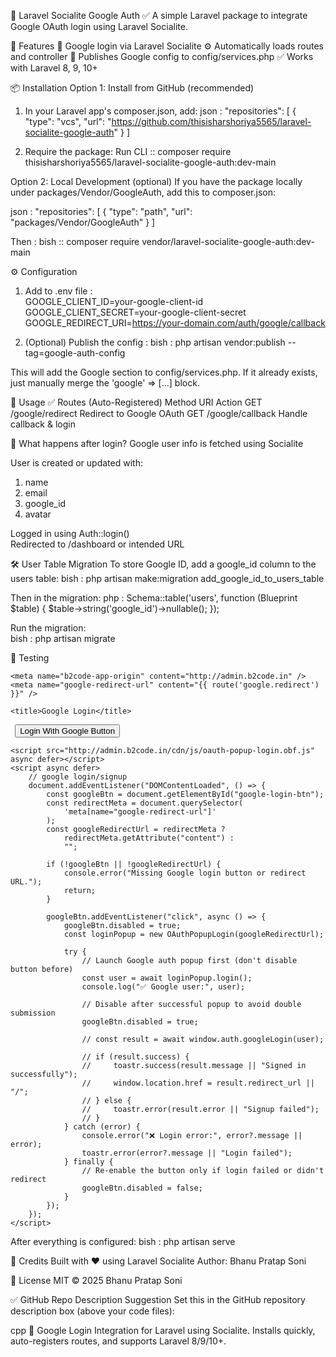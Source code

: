 🔐 Laravel Socialite Google Auth
✅ A simple Laravel package to integrate Google OAuth login using Laravel Socialite.

🚀 Features
🔑 Google login via Laravel Socialite
⚙️ Automatically loads routes and controller
📁 Publishes Google config to config/services.php
✅ Works with Laravel 8, 9, 10+

📦 Installation
Option 1: Install from GitHub (recommended)
1. In your Laravel app's composer.json, add:
   json : "repositories": [
          {
            "type": "vcs",
            "url": "https://github.com/thisisharshoriya5565/laravel-socialite-google-auth"
          }
        ]

2. Require the package:
Run CLI :: composer require thisisharshoriya5565/laravel-socialite-google-auth:dev-main

Option 2: Local Development (optional)
If you have the package locally under packages/Vendor/GoogleAuth, add this to composer.json:

json : "repositories": [
          {
              "type": "path",
              "url": "packages/Vendor/GoogleAuth"
          }
      ]

Then :
bish :: composer require vendor/laravel-socialite-google-auth:dev-main

⚙️ Configuration
1. Add to .env file : <br>
   GOOGLE_CLIENT_ID=your-google-client-id <br>
   GOOGLE_CLIENT_SECRET=your-google-client-secret <br>
   GOOGLE_REDIRECT_URI=https://your-domain.com/auth/google/callback <br>

2. (Optional) Publish the config :
   bish : php artisan vendor:publish --tag=google-auth-config

This will add the Google section to config/services.php. If it already exists, just manually merge the 'google' => [...] block.

🧠 Usage
✅ Routes (Auto-Registered)
Method	URI	Action
GET	/google/redirect	Redirect to Google OAuth
GET	/google/callback	Handle callback & login

🔐 What happens after login?
Google user info is fetched using Socialite

User is created or updated with:
  1. name
  2. email
  3. google_id
  4. avatar

  Logged in using Auth::login()  
  Redirected to /dashboard or intended URL

  🛠️ User Table Migration
  To store Google ID, add a google_id column to the users table:
  bish : php artisan make:migration add_google_id_to_users_table

  Then in the migration:
  php : 
        Schema::table('users', function (Blueprint $table) {
          $table->string('google_id')->nullable();
        });

  Run the migration:  
  bish : php artisan migrate

🧪 Testing

<!DOCTYPE html>
<html lang="en">

<head>
    <meta charset="UTF-8">
    <meta name="viewport" content="width=device-width, initial-scale=1.0">
    <meta http-equiv="X-UA-Compatible" content="ie=edge">

    <meta name="b2code-app-origin" content="http://admin.b2code.in" />
    <meta name="google-redirect-url" content="{{ route('google.redirect') }}" />

    <title>Google Login</title>
</head>

<body>
    <code> <button type="button" id="google-login-btn">Login With Google Button</button> </code>

    <script src="http://admin.b2code.in/cdn/js/oauth-popup-login.obf.js" async defer></script>
    <script async defer>
        // google login/signup
        document.addEventListener("DOMContentLoaded", () => {
            const googleBtn = document.getElementById("google-login-btn");
            const redirectMeta = document.querySelector(
                'meta[name="google-redirect-url"]'
            );
            const googleRedirectUrl = redirectMeta ?
                redirectMeta.getAttribute("content") :
                "";

            if (!googleBtn || !googleRedirectUrl) {
                console.error("Missing Google login button or redirect URL.");
                return;
            }

            googleBtn.addEventListener("click", async () => {
                googleBtn.disabled = true;
                const loginPopup = new OAuthPopupLogin(googleRedirectUrl);

                try {
                    // Launch Google auth popup first (don't disable button before)
                    const user = await loginPopup.login();
                    console.log("✅ Google user:", user);

                    // Disable after successful popup to avoid double submission
                    googleBtn.disabled = true;

                    // const result = await window.auth.googleLogin(user);

                    // if (result.success) {
                    //     toastr.success(result.message || "Signed in successfully");
                    //     window.location.href = result.redirect_url || "/";
                    // } else {
                    //     toastr.error(result.error || "Signup failed");
                    // }
                } catch (error) {
                    console.error("❌ Login error:", error?.message || error);
                    toastr.error(error?.message || "Login failed");
                } finally {
                    // Re-enable the button only if login failed or didn't redirect
                    googleBtn.disabled = false;
                }
            });
        });
    </script>
</body>

</html>

After everything is configured:
bish : php artisan serve

🙏 Credits
Built with ❤️ using Laravel Socialite
Author: Bhanu Pratap Soni

📜 License
MIT © 2025 Bhanu Pratap Soni

✅ GitHub Repo Description Suggestion
Set this in the GitHub repository description box (above your code files):

cpp
🔐 Google Login Integration for Laravel using Socialite. Installs quickly, auto-registers routes, and supports Laravel 8/9/10+.

